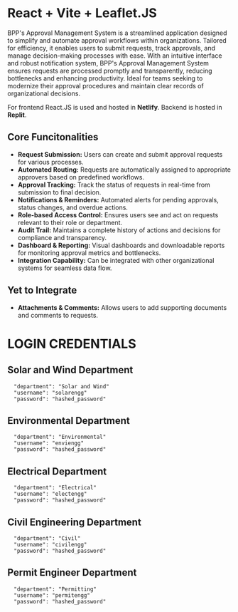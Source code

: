 # React + Vite + Leaflet.JS

BPP's Approval Management System is a streamlined application designed to simplify and automate approval workflows within organizations. Tailored for efficiency, it enables users to submit requests, track approvals, and manage decision-making processes with ease. With an intuitive interface and robust notification system, BPP's Approval Management System ensures requests are processed promptly and transparently, reducing bottlenecks and enhancing productivity. Ideal for teams seeking to modernize their approval procedures and maintain clear records of organizational decisions.

For frontend React.JS is used and hosted in **Netlify**.
Backend is hosted in **Replit**.

## Core Funcitonalities

 - **Request Submission:** Users can create and submit approval requests for various processes.
 - **Automated Routing:** Requests are automatically assigned to appropriate approvers based on predefined workflows.
 - **Approval Tracking:** Track the status of requests in real-time from submission to final decision.
 - **Notifications & Reminders:** Automated alerts for pending approvals, status changes, and overdue actions.
 - **Role-based Access Control:** Ensures users see and act on requests relevant to their role or department.
 - **Audit Trail:** Maintains a complete history of actions and decisions for compliance and transparency.
 - **Dashboard & Reporting:** Visual dashboards and downloadable reports for monitoring approval metrics and bottlenecks.
 - **Integration Capability:** Can be integrated with other organizational systems for seamless data flow.

## Yet to Integrate
- **Attachments & Comments:** Allows users to add supporting documents and comments to requests.

# LOGIN CREDENTIALS

## Solar and Wind Department
      "department": "Solar and Wind"
      "username": "solarengg"
      "password": "hashed_password"
## Environmental Department
      "department": "Environmental"
      "username": "enviengg"
      "password": "hashed_password"
## Electrical Department
      "department": "Electrical"
      "username": "electengg"
      "password": "hashed_password"
## Civil Engineering Department
      "department": "Civil"
      "username": "civilengg"
      "password": "hashed_password"
## Permit Engineer Department
      "department": "Permitting"
      "username": "permitengg"
      "password": "hashed_password"

